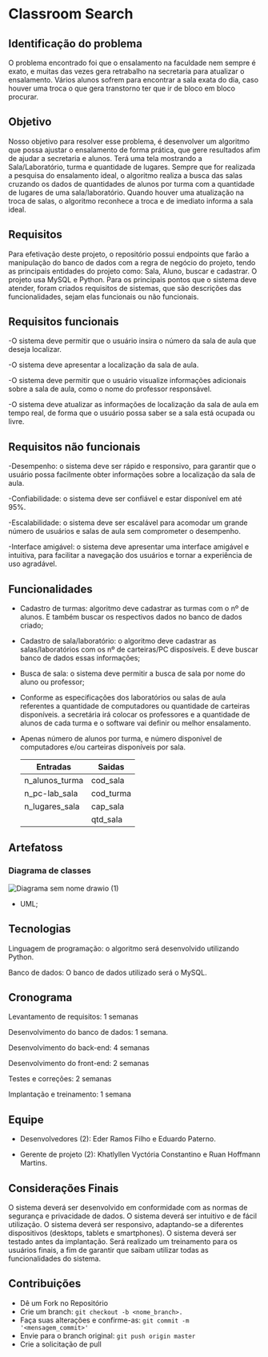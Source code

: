 # Classroom Search

## Identificação do problema

O problema encontrado foi que o ensalamento na faculdade nem sempre é exato, e muitas das vezes gera retrabalho na secretaria para atualizar o ensalamento. Vários alunos sofrem para encontrar a sala exata do dia, caso houver uma troca o que gera transtorno ter que ir de bloco em bloco procurar.


## Objetivo

Nosso objetivo para resolver esse problema, é desenvolver um algoritmo que possa ajustar o ensalamento de forma prática, que gere resultados afim de ajudar a secretaria e alunos.
Terá uma tela mostrando a Sala/Laboratório, turma e quantidade de lugares. Sempre que for realizada a pesquisa do ensalamento ideal, o algoritmo realiza a busca das salas cruzando os dados de quantidades de alunos por turma com a quantidade de lugares de uma sala/laboratório. Quando houver uma atualização na troca de salas, o algoritmo reconhece a troca e de imediato informa a sala ideal.


## Requisitos

Para efetivação deste projeto, o repositório possui endpoints que farão a manipulação do banco de dados com a regra de negócio do projeto, tendo as principais entidades do projeto como: Sala, Aluno, buscar e cadastrar. O projeto usa MySQL e Python. Para os principais pontos que o sistema deve atender, foram criados requisitos de sistemas, que são descrições das funcionalidades, sejam elas funcionais ou não funcionais.


## Requisitos funcionais

-O sistema deve permitir que o usuário insira o número da sala de aula que deseja localizar.

-O sistema deve apresentar a localização da sala de aula. 

-O sistema deve permitir que o usuário visualize informações adicionais sobre a sala de aula, como o nome do professor responsável.

-O sistema deve atualizar as informações de localização da sala de aula em tempo real, de forma que o usuário possa saber se a sala está ocupada ou livre.


## Requisitos não funcionais

-Desempenho: o sistema deve ser rápido e responsivo, para garantir que o usuário possa facilmente obter informações sobre a localização da sala de aula.

-Confiabilidade: o sistema deve ser confiável e estar disponível em até 95%.

-Escalabilidade: o sistema deve ser escalável para acomodar um grande número de usuários e salas de aula sem comprometer o desempenho.

-Interface amigável: o sistema deve apresentar uma interface amigável e intuitiva, para facilitar a navegação dos usuários e tornar a experiência de uso agradável.


## Funcionalidades

- Cadastro de turmas: algoritmo deve cadastrar as turmas com o nº de alunos. E também buscar os respectivos dados no banco de dados criado;

- Cadastro de sala/laboratório: o algoritmo deve cadastrar as salas/laboratórios com os nº de carteiras/PC disposíveis. E deve buscar banco de dados essas informações;

- Busca de sala: o sistema deve permitir a busca de sala por nome do aluno ou professor;

- Conforme as especificações dos laboratórios ou salas de aula referentes a quantidade de computadores ou quantidade de carteiras disponíveis. a secretária irá colocar os professores e a quantidade de alunos de cada turma e o software vai definir ou melhor ensalamento.

- Apenas número de alunos por turma, e número disponível de computadores e/ou carteiras disponíveis por sala.
    
  |Entradas | Saidas |
  |---|---|
  | n_alunos_turma | cod_sala  |
  | n_pc-lab_sala  | cod_turma |
  | n_lugares_sala | cap_sala  |
  |                | qtd_sala |

## Artefatoss


### Diagrama de classes

![Diagrama sem nome drawio (1)](https://user-images.githubusercontent.com/29105030/233210417-059fd366-1e1d-449e-960b-cfe7cfb0ad35.png)

- UML;

## Tecnologias

Linguagem de programação: o algoritmo será desenvolvido utilizando Python. 

Banco de dados: O banco de dados utilizado será o MySQL.

## Cronograma

Levantamento de requisitos: 1 semanas 

Desenvolvimento do banco de dados: 1 semana.

Desenvolvimento do back-end: 4 semanas 

Desenvolvimento do front-end: 2 semanas 

Testes e correções: 2 semanas 

Implantação e treinamento: 1 semana 

## Equipe

- Desenvolvedores (2): Eder Ramos Filho e  Eduardo Paterno.

- Gerente de projeto (2): Khatlyllen Vyctória Constantino e Ruan Hoffmann Martins.


## Considerações Finais

O sistema deverá ser desenvolvido em conformidade com as normas de segurança e privacidade de dados.
O sistema deverá ser intuitivo e de fácil utilização.
O sistema deverá ser responsivo, adaptando-se a diferentes dispositivos (desktops, tablets e smartphones).
O sistema deverá ser testado antes da implantação.
Será realizado um treinamento para os usuários finais, a fim de garantir que saibam utilizar todas as funcionalidades do sistema.

## Contribuições

- Dê um Fork no Repositório
- Crie um branch: ```git checkout -b <nome_branch>.```
- Faça suas alterações e confirme-as: ```git commit -m '<mensagem_commit>'```
- Envie para o branch original: ```git push origin master```
- Crie a solicitação de pull
